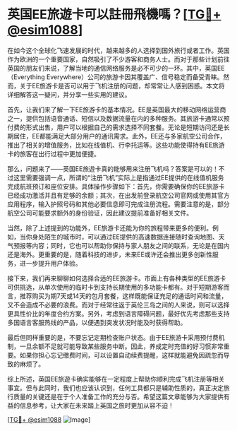 # 英国EE旅遊卡可以註冊飛機嗎？[[TG💪+ @esim1088](https://t.me/s/esim1088)]

在如今这个全球化飞速发展的时代，越来越多的人选择到国外旅行或者工作。英国作为欧洲的一个重要国家，自然吸引了不少游客和商务人士。而对于那些计划前往英国的朋友们来说，了解当地的通信网络服务是必不可少的一环。其中，英国EE（Everything Everywhere）公司的旅游卡因其覆盖广、信号稳定而备受青睐。然而，关于EE旅游卡是否可以用于飞机注册的问题，却常常让人感到困惑。本文将详细解答这一疑问，并分享一些实用的建议。

首先，让我们来了解一下EE旅游卡的基本情况。EE是英国最大的移动网络运营商之一，提供包括语音通话、短信以及数据流量在内的多种服务。其旅游卡通常以预付费的形式出售，用户可以根据自己的需求选择不同套餐。无论是短期访问还是长期居住，EE都能满足大部分用户的通讯需求。此外，EE还与多家航空公司合作，推出了相关的增值服务，比如在线值机、行李托运等。这些功能使得持有EE旅游卡的旅客在出行过程中更加便捷。

那么，问题来了——英国EE旅遊卡真的能够用来注册飞机吗？答案是可以的！不过这里需要强调一点，所谓的“注册飞机”实际上是指通过EE提供的在线值机服务完成航班预订和座位安排。具体操作步骤如下：首先，你需要确保你的EE旅游卡已经成功激活并且有足够的余额；其次，在出发前登录航空公司官网或使用其官方应用程序，输入护照号码和其他必要信息即可完成注册流程。需要注意的是，部分航空公司可能要求额外的身份验证，因此建议提前准备好相关文件。

当然，除了上述提到的功能外，EE旅游卡还能为你的旅程带来更多的便利。例如，当你身处陌生的城市时，可以通过EE提供的高速数据连接随时查询地图、天气预报等内容；同时，它也可以帮助你保持与家人朋友之间的联系，无论是在国内还是海外。更重要的是，随着科技的进步，未来EE或许还会推出更多创新性服务，进一步提升用户体验。

接下来，我们再来聊聊如何选择合适的EE旅游卡。市面上有各种类型的EE旅游卡可供挑选，从单次使用的临时卡到支持长期使用的多功能卡都有。对于短期游客而言，推荐购买为期7天或14天的包月套餐，这样既能保证充足的通话时间和流量，又不会造成不必要的浪费。而对于经常往返于英伦三岛之间的人来说，则可以选择更具性价比的年度合约方案。另外，考虑到语言障碍问题，最好优先考虑那些支持多国语言客服热线的产品，以便遇到突发状况时能及时获得帮助。

最后但同样重要的是，不要忘记定期检查账户状态。由于EE旅游卡采用预付费机制，一旦余额不足就可能导致某些服务中断。因此，养成定时充值的好习惯非常重要。如果你担心忘记缴费时间，可以设置自动续费提醒，这样就能避免因疏忽而导致的麻烦了。

综上所述，英国EE旅遊卡确实能够在一定程度上帮助你顺利完成飞机注册等相关事宜。但与此同时，我们也应该认识到，任何工具都只是辅助性质的，真正决定旅行质量的关键还是在于个人准备工作的充分与否。希望这篇文章能够为大家提供有益的信息参考，让大家在未来踏上英国之旅时更加从容不迫！

[[TG💪+ @esim1088](https://t.me/s/esim1088) ![Image](https://i.postimg.cc/4NQfJmqS/Snipaste-2025-05-13-00-14-12.png)]